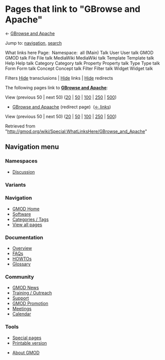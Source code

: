 <div id="mw-page-base" class="noprint">

</div>

<div id="mw-head-base" class="noprint">

</div>

<div id="content" class="mw-body" role="main">

<span id="top"></span>

<div id="mw-js-message" style="display:none;">

</div>



# <span dir="auto">Pages that link to "GBrowse and Apache"</span>

<div id="bodyContent">

<div id="contentSub">

← [GBrowse and Apache](/wiki/GBrowse_and_Apache "GBrowse and Apache")

</div>

<div id="jump-to-nav" class="mw-jump">

Jump to: [navigation](#mw-navigation), [search](#p-search)

</div>

<div id="mw-content-text">

What links here Page:  Namespace:  all (Main) Talk User User talk GMOD
GMOD talk File File talk MediaWiki MediaWiki talk Template Template talk
Help Help talk Category Category talk Property Property talk Type Type
talk Form Form talk Concept Concept talk Filter Filter talk Widget
Widget talk

Filters
[Hide](/mediawiki/index.php?title=Special:WhatLinksHere/GBrowse_and_Apache&hidetrans=1 "Special:WhatLinksHere/GBrowse and Apache")
transclusions \|
[Hide](/mediawiki/index.php?title=Special:WhatLinksHere/GBrowse_and_Apache&hidelinks=1 "Special:WhatLinksHere/GBrowse and Apache")
links \|
[Hide](/mediawiki/index.php?title=Special:WhatLinksHere/GBrowse_and_Apache&hideredirs=1 "Special:WhatLinksHere/GBrowse and Apache")
redirects

The following pages link to **[GBrowse and
Apache](/wiki/GBrowse_and_Apache "GBrowse and Apache")**:

View (previous 50 \| next 50)
([20](/mediawiki/index.php?title=Special:WhatLinksHere/GBrowse_and_Apache&limit=20 "Special:WhatLinksHere/GBrowse and Apache")
\|
[50](/mediawiki/index.php?title=Special:WhatLinksHere/GBrowse_and_Apache&limit=50 "Special:WhatLinksHere/GBrowse and Apache")
\|
[100](/mediawiki/index.php?title=Special:WhatLinksHere/GBrowse_and_Apache&limit=100 "Special:WhatLinksHere/GBrowse and Apache")
\|
[250](/mediawiki/index.php?title=Special:WhatLinksHere/GBrowse_and_Apache&limit=250 "Special:WhatLinksHere/GBrowse and Apache")
\|
[500](/mediawiki/index.php?title=Special:WhatLinksHere/GBrowse_and_Apache&limit=500 "Special:WhatLinksHere/GBrowse and Apache"))

- [GBrowse and
  Apaache](/mediawiki/index.php?title=GBrowse_and_Apaache&redirect=no "GBrowse and Apaache")
  (redirect page) ‎ <span class="mw-whatlinkshere-tools">([←
  links](/mediawiki/index.php?title=Special:WhatLinksHere&target=GBrowse+and+Apaache "Special:WhatLinksHere"))</span>

View (previous 50 \| next 50)
([20](/mediawiki/index.php?title=Special:WhatLinksHere/GBrowse_and_Apache&limit=20 "Special:WhatLinksHere/GBrowse and Apache")
\|
[50](/mediawiki/index.php?title=Special:WhatLinksHere/GBrowse_and_Apache&limit=50 "Special:WhatLinksHere/GBrowse and Apache")
\|
[100](/mediawiki/index.php?title=Special:WhatLinksHere/GBrowse_and_Apache&limit=100 "Special:WhatLinksHere/GBrowse and Apache")
\|
[250](/mediawiki/index.php?title=Special:WhatLinksHere/GBrowse_and_Apache&limit=250 "Special:WhatLinksHere/GBrowse and Apache")
\|
[500](/mediawiki/index.php?title=Special:WhatLinksHere/GBrowse_and_Apache&limit=500 "Special:WhatLinksHere/GBrowse and Apache"))

</div>

<div class="printfooter">

Retrieved from
"<http://gmod.org/wiki/Special:WhatLinksHere/GBrowse_and_Apache>"

</div>

<div id="catlinks" class="catlinks catlinks-allhidden">

</div>

<div class="visualClear">

</div>

</div>

</div>

<div id="mw-navigation">

## Navigation menu

<div id="mw-head">



<div id="left-navigation">

<div id="p-namespaces" class="vectorTabs" role="navigation"
aria-labelledby="p-namespaces-label">

### Namespaces


- <span id="ca-talk"><a
  href="/mediawiki/index.php?title=Talk:GBrowse_and_Apache&amp;action=edit&amp;redlink=1"
  accesskey="t"
  title="Discussion about the content page [t]">Discussion</a></span>

</div>

<div id="p-variants" class="vectorMenu emptyPortlet" role="navigation"
aria-labelledby="p-variants-label">

### 

### Variants[](#)

<div class="menu">

</div>

</div>

</div>





</div>

</div>

</div>

<div id="mw-panel">

<div id="p-logo" role="banner">

<a href="/wiki/Main_Page"
style="background-image: url(http://gmod.org/images/GMOD-cogs.png);"
title="Visit the main page"></a>

</div>

<div id="p-Navigation" class="portal" role="navigation"
aria-labelledby="p-Navigation-label">

### Navigation

<div class="body">

- <span id="n-GMOD-Home">[GMOD Home](/wiki/Main_Page)</span>
- <span id="n-Software">[Software](/wiki/GMOD_Components)</span>
- <span id="n-Categories-.2F-Tags">[Categories /
  Tags](/wiki/Categories)</span>
- <span id="n-View-all-pages">[View all
  pages](/wiki/Special:AllPages)</span>

</div>

</div>

<div id="p-Documentation" class="portal" role="navigation"
aria-labelledby="p-Documentation-label">

### Documentation

<div class="body">

- <span id="n-Overview">[Overview](/wiki/Overview)</span>
- <span id="n-FAQs">[FAQs](/wiki/Category:FAQ)</span>
- <span id="n-HOWTOs">[HOWTOs](/wiki/Category:HOWTO)</span>
- <span id="n-Glossary">[Glossary](/wiki/Glossary)</span>

</div>

</div>

<div id="p-Community" class="portal" role="navigation"
aria-labelledby="p-Community-label">

### Community

<div class="body">

- <span id="n-GMOD-News">[GMOD News](/wiki/GMOD_News)</span>
- <span id="n-Training-.2F-Outreach">[Training /
  Outreach](/wiki/Training_and_Outreach)</span>
- <span id="n-Support">[Support](/wiki/Support)</span>
- <span id="n-GMOD-Promotion">[GMOD
  Promotion](/wiki/GMOD_Promotion)</span>
- <span id="n-Meetings">[Meetings](/wiki/Meetings)</span>
- <span id="n-Calendar">[Calendar](/wiki/Calendar)</span>

</div>

</div>

<div id="p-tb" class="portal" role="navigation"
aria-labelledby="p-tb-label">

### Tools

<div class="body">

- <span id="t-specialpages"><a href="/wiki/Special:SpecialPages" accesskey="q"
  title="A list of all special pages [q]">Special pages</a></span>
- <span id="t-print"><a
  href="/mediawiki/index.php?title=Special:WhatLinksHere/GBrowse_and_Apache&amp;printable=yes"
  rel="alternate" accesskey="p"
  title="Printable version of this page [p]">Printable version</a></span>

</div>

</div>

</div>

</div>

<div id="footer" role="contentinfo">

- <span id="footer-places-about">[About
  GMOD](/wiki/GMOD:About "GMOD:About")</span>

<!-- -->






</div>
